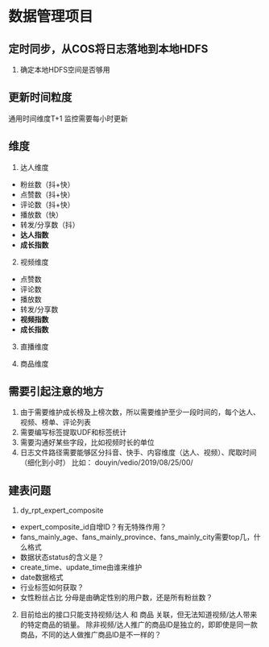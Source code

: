 # 数据管理项目
## 定时同步，从COS将日志落地到本地HDFS
1. 确定本地HDFS空间是否够用
## 更新时间粒度
通用时间维度T+1
监控需要每小时更新
## 维度
1. 达人维度
 - 粉丝数（抖+快）
 - 点赞数（抖+快）
 - 评论数（抖+快）
 - 播放数（快）
 - 转发/分享数（抖）
 - **达人指数**
 - **成长指数**
 
 2. 视频维度
 - 点赞数
 - 评论数
 - 播放数
 - 转发/分享数
 - **视频指数**
 - **成长指数**
 
 3. 直播维度
 
 
 4. 商品维度
 
 ## 需要引起注意的地方
 1. 由于需要维护成长榜及上榜次数，所以需要维护至少一段时间的，每个达人、视频、榜单、评论列表
 2. 需要编写标签提取UDF和标签统计
 3. 需要沟通好某些字段，比如视频时长的单位
 4. 日志文件路径需要能够区分抖音、快手、内容维度（达人、视频）、爬取时间（细化到小时）
 比如： douyin/vedio/2019/08/25/00/
 
 ## 建表问题
 1. dy_rpt_expert_composite
 - expert_composite_id自增ID？有无特殊作用？
 - fans_mainly_age、fans_mainly_province、fans_mainly_city需要top几，什么格式
 - 数据状态status的含义是？
 - create_time、update_time由谁来维护
 - date数据格式
 - 行业标签如何获取？
 - 女性粉丝占比 分母是由确定性别的用户数，还是所有粉丝数？
 
 2. 目前给出的接口只能支持视频/达人 和 商品 关联，但无法知道视频/达人带来的特定商品的销量。
 除非视频/达人推广的商品ID是独立的，即即使是同一款商品，不同的达人做推广商品ID是不一样的？